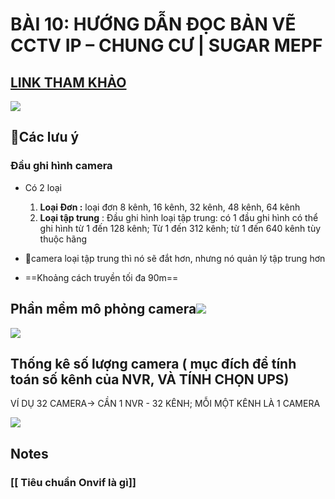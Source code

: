 #  BÀI 10: HƯỚNG DẪN ĐỌC BẢN VẼ CCTV IP – CHUNG CƯ | SUGAR MEPF
## [LINK THAM KHẢO](https://www.youtube.com/watch?v=26l7qyZHr7o&list=PLJ0kV3BxDBJsjgicFwlGCQOcAA7fmIEuz&index=13)


![](https://res.cloudinary.com/dcqf82eor/image/upload/f_auto/v1749810752/dvvtxcmqs6dla0zjkhsc.png)


## 🌷Các lưu ý

### Đầu ghi hình camera 

- Có 2 loại 
	1. **Loại Đơn :** loại đơn 8 kênh, 16 kênh, 32 kênh, 48 kênh, 64 kênh
	2. **Loại tập trung** : Đầu ghi hình loại tập trung: có 1 đầu ghi hình có thể ghi hình từ 1 đến 128 kênh; Từ 1 đến 312 kênh; từ 1 đến 640 kênh tùy thuộc hãng


- 🚩camera loại tập trung thì nó sẽ đắt hơn, nhưng nó quản lý tập trung hơn


- ==Khoảng cách truyền tối đa 90m==

## Phần mềm  mô phỏng camera![](https://res.cloudinary.com/dcqf82eor/image/upload/f_auto/v1749811423/dbakqdokd2rnmhywyf6r.jpg)
![](https://res.cloudinary.com/dcqf82eor/image/upload/f_auto/v1749811931/bscrkvcp74fk9hhnzvsy.png)
## Thống kê số lượng camera ( mục đích để tính toán số kênh của NVR, VÀ TÍNH CHỌN UPS)

VÍ DỤ 32 CAMERA-> CẦN 1 NVR - 32 KÊNH; MỖI MỘT KÊNH LÀ 1 CAMERA 



![](https://res.cloudinary.com/dcqf82eor/image/upload/f_auto/v1749812296/zdcv6pyqcxr6pozinj8b.png)




## Notes 

### [[ Tiêu chuẩn Onvif là gì]]
